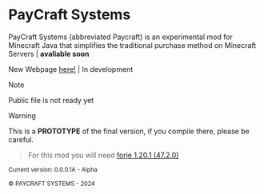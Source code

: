 # PayCraft Systems
PayCraft Systems (abbreviated Paycraft) is an experimental mod for Minecraft Java that simplifies the traditional purchase method on Minecraft Servers | **avaliable soon**

New Webpage [here!](https://4411daniel.github.io/) | In development


>[!NOTE]
> Public file is not ready yet

> [!WARNING]
> This is a **PROTOTYPE** of the final version, if you compile there, please be careful.
> >For this mod you will need [forje 1.20.1 (47.2.0)](https://files.minecraftforge.net/net/minecraftforge/forge/index_1.20.1.html)

<sub>Current version: 0.0.0.1A - Alpha</sub>

<sub>©️ PAYCRAFT SYSTEMS - 2024</sub>
